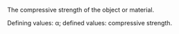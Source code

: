 The compressive strength of the object or material.


<!-- comment -->


Defining values: α; defined values: compressive strength.
